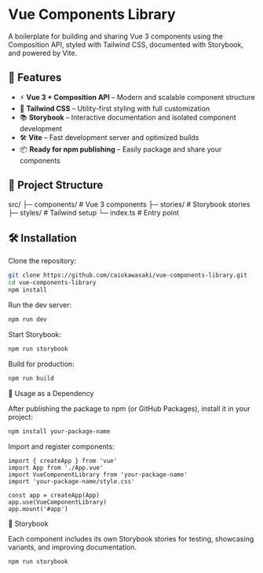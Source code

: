 # Vue Components Library

A boilerplate for building and sharing Vue 3 components using the Composition API, styled with Tailwind CSS, documented with Storybook, and powered by Vite.

## 🚀 Features

- ⚡ **Vue 3 + Composition API** – Modern and scalable component structure
- 🎨 **Tailwind CSS** – Utility-first styling with full customization
- 📚 **Storybook** – Interactive documentation and isolated component development
- 🛠 **Vite** – Fast development server and optimized builds
- 📦 **Ready for npm publishing** – Easily package and share your components

## 📂 Project Structure

src/
├─ components/ # Vue 3 components
├─ stories/ # Storybook stories
├─ styles/ # Tailwind setup
└─ index.ts # Entry point

## 🛠 Installation

Clone the repository:

```bash
git clone https://github.com/caiokawasaki/vue-components-library.git
cd vue-components-library
npm install
```

Run the dev server:

```bash
npm run dev
```

Start Storybook:

```bash
npm run storybook
```

Build for production:

```bash
npm run build
```

📖 Usage as a Dependency

After publishing the package to npm (or GitHub Packages), install it in your project:

```bash
npm install your-package-name
```

Import and register components:

```vue
import { createApp } from 'vue'
import App from './App.vue'
import VueComponentLibrary from 'your-package-name'
import 'your-package-name/style.css'

const app = createApp(App)
app.use(VueComponentLibrary)
app.mount('#app')
```

🧪 Storybook

Each component includes its own Storybook stories for testing, showcasing variants, and improving documentation.

```bash
npm run storybook
```
